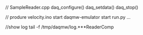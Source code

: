 // SampleReader.cpp
daq_configure()
daq_setdata()
daq_stop()

// produre
velocity.ino start
daqmw-emulator start
run.py ...

//show log
tail -f /tmp/daqmw/log.***ReaderComp